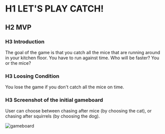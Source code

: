 # H1 LET'S PLAY CATCH!

## H2 MVP

### H3 Introduction

The goal of the game is that you catch all the mice that are running around in your kitchen floor. You have to run against time.
Who will be faster? You or the mice?

### H3 Loosing Condition

You lose the game if you don't catch all the mice on time.

### H3 Screenshot of the initial gameboard
User can choose between chasing after mice (by choosing the cat), or chasing after squirrels (by choosing the dog).

![gameboard](./firstPage-images/firstPage.jpg)
